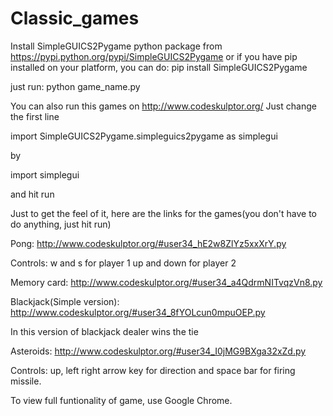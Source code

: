 Classic_games
=============

Install SimpleGUICS2Pygame python package from https://pypi.python.org/pypi/SimpleGUICS2Pygame
or if you have pip installed on your platform, you can do:
	pip install SimpleGUICS2Pygame

just run:
python game_name.py



You can also run this games on http://www.codeskulptor.org/
Just change the first line

import SimpleGUICS2Pygame.simpleguics2pygame as simplegui

by 

import simplegui

and hit run

Just to get the feel of it, here are the links for the games(you don't have to do anything, just hit run)

Pong:
http://www.codeskulptor.org/#user34_hE2w8ZlYz5xxXrY.py

Controls: w and s for player 1
		  up and down for player 2

Memory card:
http://www.codeskulptor.org/#user34_a4QdrmNITvqzVn8.py

Blackjack(Simple version):
http://www.codeskulptor.org/#user34_8fYOLcun0mpuOEP.py

In this version of blackjack dealer wins the tie

Asteroids:
http://www.codeskulptor.org/#user34_I0jMG9BXga32xZd.py

Controls: up, left right arrow key for direction and space bar for firing missile.


To view full funtionality of game, use Google Chrome.